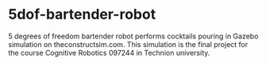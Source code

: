 # 5dof-bartender-robot
5 degrees of freedom bartender robot performs cocktails pouring in Gazebo simulation on theconstructsim.com.
This simulation is the final project for the course Cognitive Robotics 097244 in Technion university.
